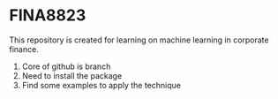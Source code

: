 # FINA8823
This repository is created for learning on machine learning in corporate finance.
1. Core of github is branch
2. Need to install the package
3. Find some examples to apply the technique
